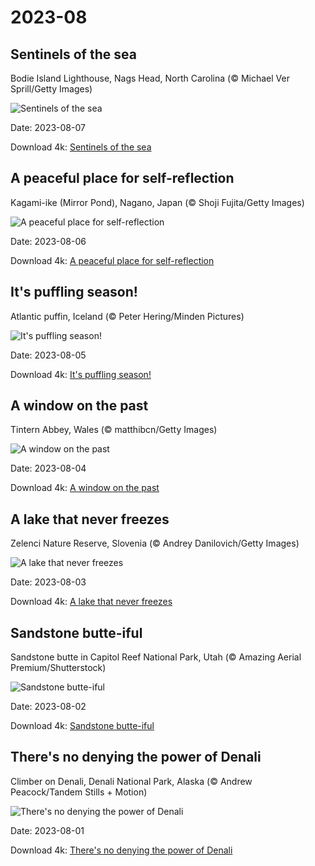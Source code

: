 # 2023-08

## Sentinels of the sea

Bodie Island Lighthouse, Nags Head, North Carolina (© Michael Ver Sprill/Getty Images)

![Sentinels of the sea](https://bing.com/th?id=OHR.BodieNC_EN-US2693689463_UHD.jpg&rf=LaDigue_UHD.jpg&pid=hp&w=1024&h=576&rs=1&c=4)

Date: 2023-08-07

Download 4k: [Sentinels of the sea](https://bing.com/th?id=OHR.BodieNC_EN-US2693689463_UHD.jpg&rf=LaDigue_UHD.jpg&pid=hp&w=3840&h=2160&rs=1&c=4)

## A peaceful place for self-reflection

Kagami-ike (Mirror Pond), Nagano, Japan (© Shoji Fujita/Getty Images)

![A peaceful place for self-reflection](https://bing.com/th?id=OHR.NaganoPond_EN-US2600828175_UHD.jpg&rf=LaDigue_UHD.jpg&pid=hp&w=1024&h=576&rs=1&c=4)

Date: 2023-08-06

Download 4k: [A peaceful place for self-reflection](https://bing.com/th?id=OHR.NaganoPond_EN-US2600828175_UHD.jpg&rf=LaDigue_UHD.jpg&pid=hp&w=3840&h=2160&rs=1&c=4)

## It's puffling season!

Atlantic puffin, Iceland (© Peter Hering/Minden Pictures)

![It's puffling season!](https://bing.com/th?id=OHR.AtlanticPuffin_EN-US6337041297_UHD.jpg&rf=LaDigue_UHD.jpg&pid=hp&w=1024&h=576&rs=1&c=4)

Date: 2023-08-05

Download 4k: [It's puffling season!](https://bing.com/th?id=OHR.AtlanticPuffin_EN-US6337041297_UHD.jpg&rf=LaDigue_UHD.jpg&pid=hp&w=3840&h=2160&rs=1&c=4)

## A window on the past

Tintern Abbey, Wales (© matthibcn/Getty Images)

![A window on the past](https://bing.com/th?id=OHR.GothicRuins_EN-US2341737381_UHD.jpg&rf=LaDigue_UHD.jpg&pid=hp&w=1024&h=576&rs=1&c=4)

Date: 2023-08-04

Download 4k: [A window on the past](https://bing.com/th?id=OHR.GothicRuins_EN-US2341737381_UHD.jpg&rf=LaDigue_UHD.jpg&pid=hp&w=3840&h=2160&rs=1&c=4)

## A lake that never freezes

Zelenci Nature Reserve, Slovenia (© Andrey Danilovich/Getty Images)

![A lake that never freezes](https://bing.com/th?id=OHR.ZelenciSprings_EN-US2246293953_UHD.jpg&rf=LaDigue_UHD.jpg&pid=hp&w=1024&h=576&rs=1&c=4)

Date: 2023-08-03

Download 4k: [A lake that never freezes](https://bing.com/th?id=OHR.ZelenciSprings_EN-US2246293953_UHD.jpg&rf=LaDigue_UHD.jpg&pid=hp&w=3840&h=2160&rs=1&c=4)

## Sandstone butte-iful

Sandstone butte in Capitol Reef National Park, Utah (© Amazing Aerial Premium/Shutterstock)

![Sandstone butte-iful](https://bing.com/th?id=OHR.CapitolButte_EN-US2124222699_UHD.jpg&rf=LaDigue_UHD.jpg&pid=hp&w=1024&h=576&rs=1&c=4)

Date: 2023-08-02

Download 4k: [Sandstone butte-iful](https://bing.com/th?id=OHR.CapitolButte_EN-US2124222699_UHD.jpg&rf=LaDigue_UHD.jpg&pid=hp&w=3840&h=2160&rs=1&c=4)

## There's no denying the power of Denali

Climber on Denali, Denali National Park, Alaska (© Andrew Peacock/Tandem Stills + Motion)

![There's no denying the power of Denali](https://bing.com/th?id=OHR.DenaliClimber_EN-US1974827525_UHD.jpg&rf=LaDigue_UHD.jpg&pid=hp&w=1024&h=576&rs=1&c=4)

Date: 2023-08-01

Download 4k: [There's no denying the power of Denali](https://bing.com/th?id=OHR.DenaliClimber_EN-US1974827525_UHD.jpg&rf=LaDigue_UHD.jpg&pid=hp&w=3840&h=2160&rs=1&c=4)

